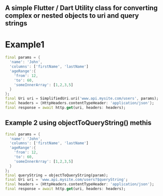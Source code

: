 ## A simple Flutter / Dart Utility class for converting complex or nested objects to uri and query strings

# Example1 
``` dart
final params = {
  'name': 'John',
  'columns': ['firstName', 'lastName']
  'ageRange':{
    'from': 12,
    'to': 60,
    'someInnerArray': [1,2,3,5]
  }
};
final Uri uri = SimplifiedUri.uri('www.api.mysite.com/users', params);
final headers = {HttpHeaders.contentTypeHeader: 'application/json'};
final response = await http.get(uri, headers: headers);
```

## Example 2 using objectToQueryString() methis
``` dart
final params = {
  'name': 'John',
  'columns': ['firstName', 'lastName']
  'ageRange':{
    'from': 12,
    'to': 60,
    'someInnerArray': [1,2,3,5]
  }
};
final queryString = objectToQueryString(param);
final Uri uri = 'www.api.mysite.com/users?$queryString';
final headers = {HttpHeaders.contentTypeHeader: 'application/json'};
final response = await http.get(uri, headers: headers);

```